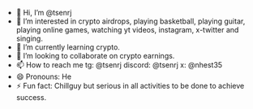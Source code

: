 - 👋 Hi, I’m @tsenrj
- 👀 I’m interested in crypto airdrops, playing basketball, playing guitar, playing online games, watching yt videos, instagram, x-twitter and singing.
- 🌱 I’m currently learning crypto.
- 💞️ I’m looking to collaborate on crypto earnings.
- 📫 How to reach me tg: @tsenrj discord: @tsenrj x: @nhest35
- 😄 Pronouns: He
- ⚡ Fun fact: Chillguy but serious in all activities to be done to achieve success.

<!---
tsenrj/tsenrj is a ✨ special ✨ repository because its `README.md` (this file) appears on your GitHub profile.
You can click the Preview link to take a look at your changes.
--->

